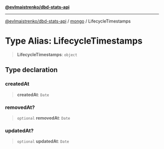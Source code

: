 [**@evlmaistrenko/dbd-stats-api**](../../../README.md)

---

[@evlmaistrenko/dbd-stats-api](../../../README.md) / [mongo](../README.md) / LifecycleTimestamps

# Type Alias: LifecycleTimestamps

> **LifecycleTimestamps**: `object`

## Type declaration

### createdAt

> **createdAt**: `Date`

### removedAt?

> `optional` **removedAt**: `Date`

### updatedAt?

> `optional` **updatedAt**: `Date`
